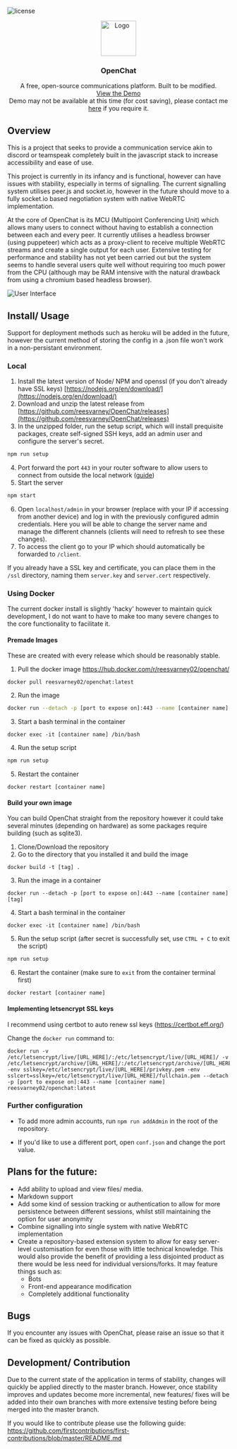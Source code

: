 ![license](https://img.shields.io/github/license/reesvarney/OpenChat)

<p align="center">
  <a href="https://github.com/othneildrew/Best-README-Template">
    <img src="https://raw.githubusercontent.com/reesvarney/OpenChat/assets/logo.png" alt="Logo" width="auto" height="80">
  </a>

  <h3 align="center">OpenChat</h3>

  <p align="center">
    A free, open-source communications platform. Built to be modified.
    <br />
    <a href="https://openchatdemo.tech">View the Demo</a>
    <br />
    <a> Demo may not be available at this time (for cost saving), please contact me <a href="mailto:reesvarney02@gmail.com?subject=openchat%20demo">here</a> if you require it.</a>
  </p>
</p>

## Overview
This is a project that seeks to provide a communication service akin to discord or teamspeak completely built in the javascript stack to increase accessibility and ease of use.

This project is currently in its infancy and is functional, however can have issues with stability, especially in terms of signalling. The current signalling system utilises peer.js and socket.io, however in the future should move to a fully socket.io based negotiation system with native WebRTC implementation.

At the core of OpenChat is its MCU (Multipoint Conferencing Unit) which allows many users to connect without having to establish a connection between each and every peer. It currently utilises a headless browser (using puppeteer) which acts as a proxy-client to receive multiple WebRTC streams and create a single output for each user. Extensive testing for performance and stability has not yet been carried out but the system seems to handle several users quite well without requiring too much power from the CPU (although may be RAM intensive with the natural drawback from using a chromium based headless browser).

![User Interface](https://raw.githubusercontent.com/reesvarney/OpenChat/assets/2020-06-28-01-44-localhost.png)

## Install/ Usage
Support for deployment methods such as heroku will be added in the future, however the current method of storing the config in a .json file won't work in a non-persistant environment.

### Local
1. Install the latest version of Node/ NPM and openssl (if you don't already have SSL keys) [https://nodejs.org/en/download/](https://nodejs.org/en/download/)
2. Download and unzip the latest release from [https://github.com/reesvarney/OpenChat/releases](https://github.com/reesvarney/OpenChat/releases)
3. In the unzipped folder, run the setup script, which will install prequisite packages, create self-signed SSH keys, add an admin user and configure the server's secret.
```sh
npm run setup
``` 
4. Port forward the port `443` in your router software to allow users to connect from outside the local network ([guide](https://www.noip.com/support/knowledgebase/general-port-forwarding-guide/))
5. Start the server
```sh
npm start
```
6. Open `localhost/admin` in your browser (replace with your IP if accessing from another device) and log in with the previously configured admin credentials. Here you will be able to change the server name and manage the different channels (clients will need to refresh to see these changes).
7. To access the client go to your IP which should automatically be forwarded to `/client`.

If you already have a SSL key and certificate, you can place them in the `/ssl` directory, naming them `server.key` and `server.cert` respectively.

### Using Docker
The current docker install is slightly 'hacky' however to maintain quick development, I do not want to have to make too many severe changes to the core functionality to facilitate it.

#### Premade Images
These are created with every release which should be reasonably stable.

1. Pull the docker image https://hub.docker.com/r/reesvarney02/openchat/
```docker
docker pull reesvarney02/openchat:latest
```
2. Run the image
```sh
docker run --detach -p [port to expose on]:443 --name [container name] reesvarney02/openchat:latest
```
3. Start a bash terminal in the container
```docker
docker exec -it [container name] /bin/bash
```
4. Run the setup script
```sh
npm run setup
```
5. Restart the container
```docker
docker restart [container name]
```

#### Build your own image
You can build OpenChat straight from the repository however it could take several minutes (depending on hardware) as some packages require building (such as sqlite3).
1. Clone/Download the repository
2. Go to the directory that you installed it and build the image
```docker
docker build -t [tag] .
```
3. Run the image in a container
```docker
docker run --detach -p [port to expose on]:443 --name [container name] [tag]
```
4. Start a bash terminal in the container
```docker
docker exec -it [container name] /bin/bash
```
5. Run the setup script (after secret is successfully set, use `CTRL + C` to exit the script)
```sh
npm run setup
```
6. Restart the container (make sure to `exit` from the container terminal first)
```docker
docker restart [container name]
```

#### Implementing letsencrypt SSL keys
I recommend using certbot to auto renew ssl keys (https://certbot.eff.org/)

Change the `docker run` command to:
```docker
docker run -v /etc/letsencrypt/live/[URL_HERE]/:/etc/letsencrypt/live/[URL_HERE]/ -v /etc/letsencrypt/archive/[URL_HERE]/:/etc/letsencrypt/archive/[URL_HERE]/ -env sslkey=/etc/letsencrypt/live/[URL_HERE]/privkey.pem -env sslcert=sslkey=/etc/letsencrypt/live/[URL_HERE]/fullchain.pem --detach -p [port to expose on]:443 --name [container name] reesvarney02/openchat:latest
```

### Further configuration
 - To add more admin accounts, run `npm run addAdmin` in the root of the repository.

 - If you'd like to use a different port, open `conf.json` and change the port value.

## Plans for the future:
 - Add ability to upload and view files/ media.
 - Markdown support
 - Add some kind of session tracking or authentication to allow for more persistence between different sessions, whilst still maintaining the option for user anonymity
 - Combine signalling into single system with native WebRTC implementation
 - Create a repository-based extension system to allow for easy server-level customisation for even those with little technical knowledge. This would also provide the benefit of providing a less disjointed product as there would be less need for individual versions/forks. It may feature things such as:
   - Bots
   - Front-end appearance modification
   - Completely additional functionality

## Bugs
If you encounter any issues with OpenChat, please raise an issue so that it can be fixed as quickly as possible.

## Development/ Contribution
Due to the current state of the application in terms of stability, changes will quickly be applied directly to the master branch. However, once stability improves and updates become more incremental, new features/ fixes will be added into their own branches with more extensive testing before being merged into the master branch.

If you would like to contribute please use the following guide: https://github.com/firstcontributions/first-contributions/blob/master/README.md
